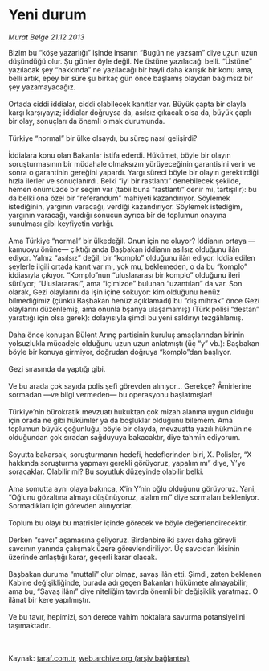 # Yeni durum

*Murat Belge 21.12.2013*

<div class="yazi">Bizim bu “köşe yazarlığı” işinde insanın “Bugün ne yazsam” diye uzun uzun düşündüğü olur. Şu günler öyle değil. Ne üstüne yazılacağı belli. “Üstüne” yazılacak şey “hakkında” ne yazılacağı bir hayli daha karışık bir konu ama, belli artık, epey bir süre şu birkaç gün önce başlamış olaydan bağımsız bir şey yazamayacağız.<br/><br/>Ortada ciddi iddialar, ciddi olabilecek kanıtlar var. Büyük çapta bir olayla karşı karşıyayız; iddialar doğruysa da, asılsız çıkacak olsa da, büyük çaplı bir olay, sonuçları da önemli olmak durumunda.<br/><br/>Türkiye “normal” bir ülke olsaydı, bu süreç nasıl gelişirdi?<br/><br/>İddialara konu olan Bakanlar istifa ederdi. Hükümet, böyle bir olayın soruşturmasının bir müdahale olmaksızın yürüyeceğinin garantisini verir ve sonra o garantinin gereğini yapardı. Yargı süreci böyle bir olayın gerektirdiği hızla ilerler ve sonuçlanırdı. Belki “iyi bir rastlantı” denebilecek şekilde, hemen önümüzde bir seçim var (tabii buna “rastlantı” denir mi, tartışılır): bu da belki ona özel bir “referandum” mahiyeti kazandırıyor. Söylemek istediğinin, yargının varacağı, verdiği kazandırıyor. Söylemek istediğim, yargının varacağı, vardığı sonucun ayrıca bir de toplumun onayına sunulması gibi keyfiyetin varlığı.<br/><br/>Ama Türkiye “normal” bir ülkedeğil. Onun için ne oluyor? İddianın ortaya —kamuoyu önüne— çıktığı anda Başbakan iddianın asılsız olduğunu ilân ediyor. Yalnız “asılsız” değil, bir “komplo” olduğunu ilân ediyor. İddia edilen şeylerle ilgili ortada kanıt var mı, yok mu, beklemeden, o da bu “komplo” iddiasıyla çıkıyor. “Komplo”nun “uluslararası bir komplo” olduğunu ileri sürüyor; “Uluslararası”, ama “içimizde” bulunan “uzantıları” da var. Son olarak, Gezi olaylarını da işin içine sokuyor: kim olduğunu henüz bilmediğimiz (çünkü Başbakan henüz açıklamadı) bu “dış mihrak” önce Gezi olaylarını düzenlemiş, ama onunla bşarıya ulaşamamış) (Türk polisi “destan” yarattığı için olsa gerek): dolayısıyla şimdi bu yeni saldırıyı tezgâhlamış.<br/><br/>Daha önce konuşan Bülent Arınç partisinin kuruluş amaçlarından birinin yolsuzlukla mücadele olduğunu uzun uzun anlatmıştı (üç “y” vb.): Başbakan böyle bir konuya girmiyor, doğrudan doğruya “komplo”dan başlıyor.<br/><br/>Gezi sırasında da yaptığı gibi.<br/><br/>Ve bu arada çok sayıda polis şefi görevden alınıyor... Gerekçe? Âmirlerine sormadan —ve bilgi vermeden— bu operasyonu başlatmışlar!<br/><br/>Türkiye’nin bürokratik mevzuatı hukuktan çok mizah alanına uygun olduğu için orada ne gibi hükümler ya da boşluklar olduğunu bilemem. Ama toplumun büyük çoğunluğu, böyle bir olayda, mevzuatta yazılı hükmün ne olduğundan çok sıradan sağduyuya bakacaktır, diye tahmin ediyorum.<br/><br/>Soyutta bakarsak, soruşturmanın hedefi, hedeflerinden biri, X. Polisler, “X hakkında soruşturma yapmayı gerekli görüyoruz, yapalım mı” diye, Y’ye soracaklar. Olabilir mi? Bu soyutluk düzeyinde olabilir belki.<br/><br/>Ama somutta aynı olaya bakınca, X’in Y’nin oğlu olduğunu görüyoruz. Yani, “Oğlunu gözaltına almayı düşünüyoruz, alalım mı” diye sormaları bekleniyor. Sormadıkları için görevden alınıyorlar.<br/><br/>Toplum bu olayı bu matrisler içinde görecek ve böyle değerlendirecektir.<br/><br/>Derken “savcı” aşamasına geliyoruz. Birdenbire iki savcı daha görevli savcının yanında çalışmak üzere görevlendiriliyor. Üç savcıdan ikisinin üzerinde anlaştığı karar, geçerli karar olacak.<br/><br/>Başbakan duruma “muttali” olur olmaz, savaş ilân etti. Şimdi, zaten beklenen Kabine değişikliğinde, burada adı geçen Bakanları hükümete almayabilir; ama bu, “Savaş ilânı” diye niteliğim tavırda önemli bir değişiklik yaratmaz. O ilânat bir kere yapılmıştır.<br/><br/>Ve bu tavır, hepimizi, son derece vahim noktalara savurma potansiyelini taşımaktadır.<br/><br/><br/>
</div>

Kaynak: [taraf.com.tr](http://www.taraf.com.tr:80/murat-belge/makale-yeni-durum.htm), [web.archive.org (arşiv bağlantısı)](http://web.archive.org/web/20131223045851/http://www.taraf.com.tr:80/murat-belge/makale-yeni-durum.htm)
